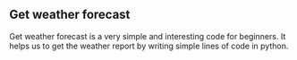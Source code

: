 ## Get weather forecast

Get weather forecast is a very simple and interesting code for beginners. It helps us to get the weather report by writing simple lines of code in python.
